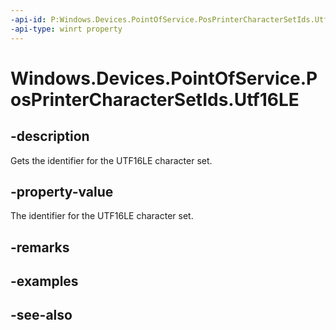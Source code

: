 ----api-id: P:Windows.Devices.PointOfService.PosPrinterCharacterSetIds.Utf16LE
-api-type: winrt property
---<!-- Property syntaxpublic uint Utf16LE { get; }--># Windows.Devices.PointOfService.PosPrinterCharacterSetIds.Utf16LE## -descriptionGets the identifier for the UTF16LE character set.## -property-valueThe identifier for the UTF16LE character set.## -remarks## -examples## -see-also
